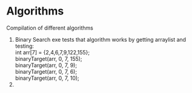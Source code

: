 # Algorithms
Compilation of different algorithms
1. Binary Search exe tests that algorithm works by getting arraylist and testing:<br/>
  int arr[7] = {2,4,6,7,9,122,155}; <br/>
	binaryTarget(arr, 0, 7, 155); <br/>
	binaryTarget(arr, 0, 7, 9);<br/>
	binaryTarget(arr, 0, 7, 6); <br/>
	binaryTarget(arr, 0, 7, 10); <br/>
2.
